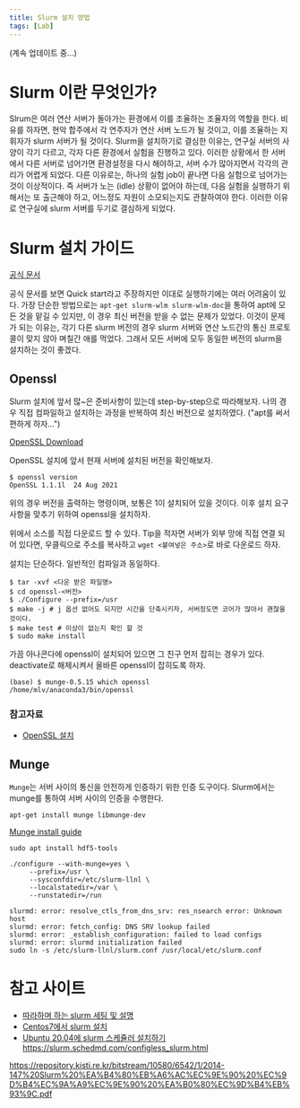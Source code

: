 ```yaml
---
title: Slurm 설치 방법
tags: [Lab] 
---
```


(계속 업데이트 중...)

# Slurm 이란 무엇인가?

Slrum은 여러 연산 서버가 돌아가는 환경에서 이를 조율하는 조율자의 역할을 한다.
비유를 하자면, 현악 합주에서 각 연주자가 연산 서버 노드가 될 것이고, 이를 조율하는 지휘자가 slurm 서버가 될 것이다.
Slurm을 설치하기로 결심한 이유는, 연구실 서버의 사양이 각기 다르고, 각자 다른 환경에서 실험을 진행하고 있다.
이러한 상황에서 한 서버에서 다른 서버로 넘어가면 환경설정을 다시 해야하고, 서버 수가 많아지면서 각각의 관리가 어렵게 되었다.
다른 이유로는, 하나의 실험 job이 끝나면 다음 실험으로 넘어가는 것이 이상적이다.
즉 서버가 노는 (idle) 상황이 없어야 하는데, 다음 실험을 실행하기 위해서는 또 출근해야 하고, 어느정도 자원이 소모되는지도 관찰하여야 한다.
이러한 이유로 연구실에 slurm 서버를 두기로 결심하게 되었다.

# Slurm 설치 가이드

[공식 문서](https://slurm.schedmd.com/quickstart_admin.html)

공식 문서를 보면 Quick start라고 주장하지만 이대로 실행하기에는 여러 어려움이 있다.
가장 단순한 방법으로는 `apt-get slurm-wlm slurm-wlm-doc`을 통하여 apt에 모든 것을 맡길 수 있지만, 이 경우 최신 버전을 받을 수 없는 문제가 있었다.
이것이 문제가 되는 이유는, 각기 다른 slurm 버전의 경우 slurm 서버와 연산 노드간의 통신 프로토콜이 맞지 않아 며칠간 애를 먹었다.
그래서 모든 서버에 모두 동일한 버전의 slurm을 설치하는 것이 좋겠다.

## Openssl

Slurm 설치에 앞서 많~은 준비사항이 있는데 step-by-step으로 따라해보자.
나의 경우 직접 컴파일하고 설치하는 과정을 반복하여 최신 버전으로 설치하였다.
("apt를 써서 편하게 하자...")

[OpenSSL Download](https://www.openssl.org/source/)

OpenSSL 설치에 앞서 현재 서버에 설치된 버전을 확인해보자.
```
$ openssl version
OpenSSL 1.1.1l  24 Aug 2021
```
위의 경우 버전을 출력하는 명령이며, 보통은 1이 설치되어 있을 것이다.
이후 설치 요구사항을 맞추기 위하여 openssl을 설치하자.

위에서 소스를 직접 다운로드 할 수 있다. 
Tip을 적자면 서버가 외부 망에 직접 연결 되어 있다면, 우클릭으로 주소를 복사하고 `wget <붙여넣은 주소>`로 바로 다운로드 하자.

설치는 단순하다. 일반적인 컴파일과 동일하다.
```
$ tar -xvf <다운 받은 파일명>
$ cd openssl-<버전>
$ ./Configure --prefix=/usr
$ make -j # j 옵션 없어도 되지만 시간을 단축시키자, 서버정도면 코어가 많아서 괜찮을 것이다.
$ make test # 이상이 없는지 확인 할 것
$ sudo make install
```

가끔 아나콘다에 openssl이 설치되어 있으면 그 친구 먼저 잡히는 경우가 있다. deactivate로 해제시켜서 올바른 openssl이 잡히도록 하자.

```
(base) $ munge-0.5.15 which openssl
/home/mlv/anaconda3/bin/openssl
```

### 참고자료

- [OpenSSL 설치](https://blog.yeon.me/goto/1205)

## Munge

`Munge`는 서버 사이의 통신을 안전하게 인증하기 위한 인증 도구이다.
Slurm에서는 munge를 통하여 서버 사이의 인증을 수행한다.

```
apt-get install munge libmunge-dev
```

[Munge install guide](https://github.com/dun/munge/wiki/Installation-Guide)


```
sudo apt install hdf5-tools
```
```
./configure --with-munge=yes \
     --prefix=/usr \
     --sysconfdir=/etc/slurm-llnl \
     --localstatedir=/var \
     --runstatedir=/run
```
```
slurmd: error: resolve_ctls_from_dns_srv: res_nsearch error: Unknown host
slurmd: error: fetch_config: DNS SRV lookup failed
slurmd: error: _establish_configuration: failed to load configs
slurmd: error: slurmd initialization failed
sudo ln -s /etc/slurm-llnl/slurm.conf /usr/local/etc/slurm.conf
```

# 참고 사이트

- [따라하며 하는 slurm 세팅 및 설명](https://ai4nlp.tistory.com/25)
- [Centos7에서 slurm 설치](https://wonwooddo.tistory.com/35)
- [Ubuntu 20.04에 slurm 스케쥴러 설치하기](http://luxnox.iptime.org/blog/ubuntu-20-4-%EC%97%90-slurm-%EC%8A%A4%EC%BC%80%EC%A4%84%EB%9F%AC-%EC%84%A4%EC%B9%98%ED%95%98%EA%B8%B0/)
https://slurm.schedmd.com/configless_slurm.html

https://repository.kisti.re.kr/bitstream/10580/6542/1/2014-147%20Slurm%20%EA%B4%80%EB%A6%AC%EC%9E%90%20%EC%9D%B4%EC%9A%A9%EC%9E%90%20%EA%B0%80%EC%9D%B4%EB%93%9C.pdf